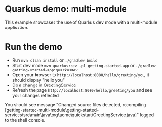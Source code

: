 # Quarkus demo: multi-module

This example showcases the use of Quarkus dev mode with a multi-module application.

# Run the demo

- Run `mvn clean install` or  `./gradlew build`
- Start dev mode `mvn quarkus:dev -pl getting-started-app` or  `./gradlew getting-started-app:quarkusDev`
- Open your browser to `http://localhost:8080/hello/greeting/you`, it should display "hello you"
- Do a change in [GreetingService](./getting-started-services/src/main/java/org/acme/quickstart/GreetingService.java)
- Refresh the page `http://localhost:8080/hello/greeting/you` and see your changes reflected

You should see message "Changed source files detected, recompiling [getting-started-multi-module\getting-started-services\src\main\java\org\acme\quickstart\GreetingService.java]" logged to the shell console.
